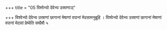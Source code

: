 +++
title = "05 विश्वेभ्यो देवेभ्य उस्राणाञ्"

+++
विश्वेभ्यो देवेभ्य उस्राणां छागानां मेषाणां वपानां मेदसामनुब्रूहि । विश्वेभ्यो देवेभ्य उस्राणां छागानां मेषाणां वपानां मेदसां प्रेष्येति सम्प्रैषौ ५